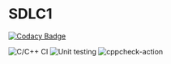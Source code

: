 # SDLC1

[![Codacy Badge](https://api.codacy.com/project/badge/Grade/e3b1742bfe5b40bf971060ed0fbec140)](https://app.codacy.com/gh/vidyashreecv2492/SDLC1?utm_source=github.com&utm_medium=referral&utm_content=vidyashreecv2492/SDLC1&utm_campaign=Badge_Grade)

![C/C++ CI](https://github.com/vidyashreecv2492/SDLC1/workflows/C/C++%20CI/badge.svg)
![Unit testing](https://github.com/vidyashreecv2492/SDLC1/workflows/Unit%20testing/badge.svg?branch=master)
![cppcheck-action](https://github.com/vidyashreecv2492/SDLC1/workflows/cppcheck-action/badge.svg)
     
